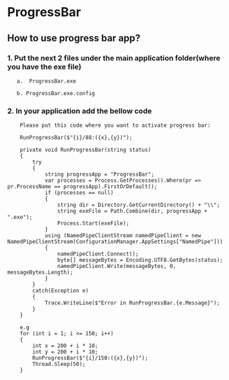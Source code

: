 # ProgressBar

## How to use progress bar app?
### 1.	Put the next 2 files under the main application folder(where you have the exe file)

       a.  ProgressBar.exe
       
       b. ProgressBar.exe.config

### 2.  In your application add the bellow code

        Please put this code where you want to activate progress bar:
        
        RunProgressBar($"{i}/88:({x},{y})");
      
        private void RunProgressBar(string status)
        {
            try
            {
                string progressApp = "ProgressBar";
                var processes = Process.GetProcesses().Where(pr => pr.ProcessName == progressApp).FirstOrDefault();
                if (processes == null)
                {
                    string dir = Directory.GetCurrentDirectory() + "\\";
                    string exeFile = Path.Combine(dir, progressApp + ".exe");
                    Process.Start(exeFile);
                }
                using (NamedPipeClientStream namedPipeClient = new NamedPipeClientStream(ConfigurationManager.AppSettings["NamedPipe"]))
                {
                    namedPipeClient.Connect();
                    byte[] messageBytes = Encoding.UTF8.GetBytes(status);
                    namedPipeClient.Write(messageBytes, 0, messageBytes.Length);
                }
            }
            catch(Exception e)
            {
                Trace.WriteLine($"Error in RunProgressBar.{e.Message}");
            }
        }
        
        e.g
        for (int i = 1; i <= 150; i++)
        {
            int x = 200 + i * 10;
            int y = 200 + i * 10;
            RunProgressBar($"{i}/150:({x},{y})");
            Thread.Sleep(50);
        }
